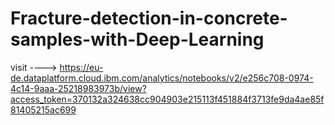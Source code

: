 # Fracture-detection-in-concrete-samples-with-Deep-Learning

visit ----> https://eu-de.dataplatform.cloud.ibm.com/analytics/notebooks/v2/e256c708-0974-4c14-9aaa-25218983973b/view?access_token=370132a324638cc904903e215113f451884f3713fe9da4ae85f81405215ac699
